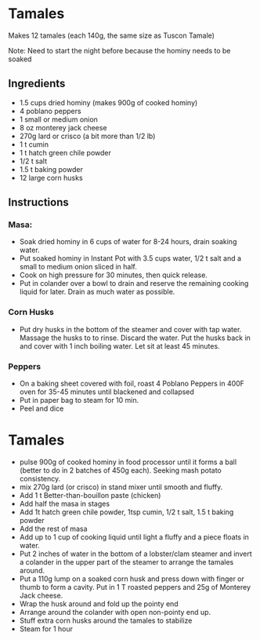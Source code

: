 # Tamales
Makes 12 tamales (each 140g, the same size as Tuscon Tamale)

Note: Need to start the night before because the hominy needs to be soaked
## Ingredients
* 1.5 cups dried hominy (makes 900g of cooked hominy)
* 4 poblano peppers
* 1 small or medium onion
* 8 oz monterey jack cheese
* 270g lard or crisco (a bit more than 1/2 lb)
* 1 t cumin
* 1 t hatch green chile powder
* 1/2 t salt
* 1.5 t baking powder
* 12 large corn husks
  
## Instructions

### Masa:
* Soak dried hominy in 6 cups of water for 8-24 hours, drain soaking water. 
* Put soaked hominy in Instant Pot with 3.5 cups water, 1/2 t salt and a small to medium onion sliced in half. 
* Cook on high pressure for 30 minutes, then quick release.
* Put in colander over a bowl to drain and reserve the remaining cooking liquid for later.  Drain as much water as possible.
### Corn Husks
* Put dry husks in the bottom of the steamer and cover with tap water.  Massage the husks to to rinse.  Discard the water.  Put the husks back in and cover with 1 inch boiling water.  Let sit at least 45 minutes.  

### Peppers
* On a baking sheet covered with foil, roast 4 Poblano Peppers in 400F oven for 35-45 minutes until blackened and collapsed
* Put in paper bag to steam for 10 min.   
* Peel and dice

# Tamales
* pulse 900g of cooked hominy in food processor until it forms a ball (better to do in 2 batches of 450g each).  Seeking mash potato consistency. 
* mix 270g lard (or crisco) in stand mixer until smooth and fluffy.
* Add 1 t Better-than-bouillon paste (chicken)
* Add half the masa in stages
* Add 1t hatch green chile powder, 1tsp cumin, 1/2 t salt, 1.5 t baking powder
* Add the rest of masa
* Add up to 1 cup of cooking liquid until light a fluffy and a piece floats in water.
* Put 2 inches of water in the bottom of a lobster/clam steamer and invert a colander in the upper part of the steamer to arrange the tamales around.
* Put a 110g lump on a soaked corn husk and press down with finger or thumb to form a cavity.  Put in 1 T roasted peppers and 25g of Monterey Jack cheese.
* Wrap the husk around and fold up the pointy end
* Arrange around the colander with open non-pointy end up.
* Stuff extra corn husks around the tamales to stabilize
* Steam for 1 hour
